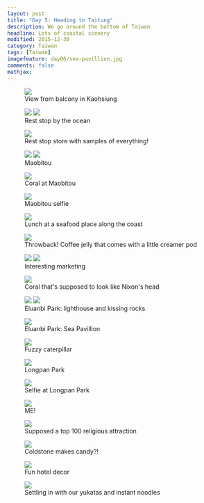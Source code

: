 ```yaml
---
layout: post
title: "Day 5: Heading to Taitung"
description: We go around the bottom of Taiwan
headline: Lots of coastal scenery
modified: 2015-12-30	
category: Taiwan
tags: [Taiwan]
imagefeature: day06/sea-pavillion.jpg
comments: false
mathjax:
---
```

<figure>
<a href='{{ site.url }}/images/day06/hotel-view.jpg'><img src='{{ site.url }}/images/day06/hotel-view.jpg'></a>
    <figcaption>View from balcony in Kaohsiung</figcaption>
</figure>

<figure>
<a href='{{ site.url }}/images/day06/rest-stop-huts.jpg'><img src='{{ site.url }}/images/day06/rest-stop-huts.jpg'></a>
<a href='{{ site.url }}/images/day06/rest-stop.jpg'><img src='{{ site.url }}/images/day06/rest-stop.jpg'></a>
    <figcaption>Rest stop by the ocean</figcaption>
</figure>

<figure>
<a href='{{ site.url }}/images/day06/samples.jpg'><img src='{{ site.url }}/images/day06/samples.jpg'></a>
    <figcaption>Rest stop store with samples of everything!</figcaption>
</figure>

<figure class="half">
<a href='{{ site.url }}/images/day06/maobitou1.jpg'><img src='{{ site.url }}/images/day06/maobitou1.jpg'></a>
<a href='{{ site.url }}/images/day06/maobitou2.jpg'><img src='{{ site.url }}/images/day06/maobitou2.jpg'></a>
    <figcaption>Maobitou</figcaption>
</figure>

<figure>
<a href='{{ site.url }}/images/day06/maobitou-coral.jpg'><img src='{{ site.url }}/images/day06/maobitou-coral.jpg'></a>
    <figcaption>Coral at Maobitou</figcaption>
</figure>

<figure>
<a href='{{ site.url }}/images/day06/maobitou-selfie.jpg'><img src='{{ site.url }}/images/day06/maobitou-selfie.jpg'></a>
    <figcaption>Maobitou selfie</figcaption>
</figure>

<figure>
<a href='{{ site.url }}/images/day06/clams-done.jpg'><img src='{{ site.url }}/images/day06/clams-done.jpg'></a>
    <figcaption>Lunch at a seafood place along the coast</figcaption>
</figure>

<figure>
<a href='{{ site.url }}/images/day06/coffee-jelly.jpg'><img src='{{ site.url }}/images/day06/coffee-jelly.jpg'></a>
    <figcaption>Throwback! Coffee jelly that comes with a little creamer pod</figcaption>
</figure>

<figure class="half">
<a href='{{ site.url }}/images/day06/ecstasy1.jpg'><img src='{{ site.url }}/images/day06/ecstasy1.jpg'></a>
<a href='{{ site.url }}/images/day06/ecstasy2.jpg'><img src='{{ site.url }}/images/day06/ecstasy2.jpg'></a>
    <figcaption>Interesting marketing</figcaption>
</figure>

<figure>
<a href='{{ site.url }}/images/day06/nixon.jpg'><img src='{{ site.url }}/images/day06/nixon.jpg'></a>
    <figcaption>Coral that's supposed to look like Nixon's head</figcaption>
</figure>

<figure class="half">
<a href='{{ site.url }}/images/day06/lighthouse.jpg'><img src='{{ site.url }}/images/day06/lighthouse.jpg'></a>
<a href='{{ site.url }}/images/day06/kissing-rocks.jpg'><img src='{{ site.url }}/images/day06/kissing-rocks.jpg'></a>
    <figcaption>Eluanbi Park: lighthouse and kissing rocks</figcaption>
</figure>

<figure>
<a href='{{ site.url }}/images/day06/sea-pavillion.jpg'><img src='{{ site.url }}/images/day06/sea-pavillion.jpg'></a>
    <figcaption>Eluanbi Park: Sea Pavillion</figcaption>
</figure>

<figure>
<a href='{{ site.url }}/images/day06/caterpillar.jpg'><img src='{{ site.url }}/images/day06/caterpillar.jpg'></a>
    <figcaption>Fuzzy caterpillar</figcaption>
</figure>

<figure>
<a href='{{ site.url }}/images/day06/longpan.jpg'><img src='{{ site.url }}/images/day06/longpan.jpg'></a>
    <figcaption>Longpan Park</figcaption>
</figure>

<figure>
<a href='{{ site.url }}/images/day06/longpan-selfie.jpg'><img src='{{ site.url }}/images/day06/longpan-selfie.jpg'></a>
    <figcaption>Selfie at Longpan Park</figcaption>
</figure>

<figure>
<a href='{{ site.url }}/images/day06/longpan-me.jpg'><img src='{{ site.url }}/images/day06/longpan-me.jpg'></a>
    <figcaption>ME!</figcaption>
</figure>

<figure>
<a href='{{ site.url }}/images/day06/religious.jpg'><img src='{{ site.url }}/images/day06/religious.jpg'></a>
    <figcaption>Supposed a top 100 religious attraction</figcaption>
</figure>

<figure>
<a href='{{ site.url }}/images/day06/coldstone-candy.jpg'><img src='{{ site.url }}/images/day06/coldstone-candy.jpg'></a>
    <figcaption>Coldstone makes candy?!</figcaption>
</figure>

<figure>
<a href='{{ site.url }}/images/day06/hotel-decor.jpg'><img src='{{ site.url }}/images/day06/hotel-decor.jpg'></a>
    <figcaption>Fun hotel decor</figcaption>
</figure>

<figure>
<a href='{{ site.url }}/images/day06/instant-noodles.jpg'><img src='{{ site.url }}/images/day06/instant-noodles.jpg'></a>
    <figcaption>Settling in with our yukatas and instant noodles</figcaption>
</figure>

